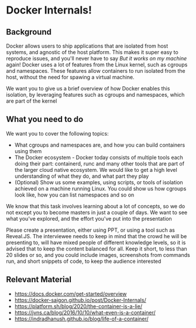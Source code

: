# Docker Internals!

## Background
Docker allows users to ship applications that are isolated from host systems, and agnostic of the host platform. This makes it super easy to reproduce issues, and you'll never have to say _But it works on my machine_ again!
Docker uses a lot of features from the Linux kernel, such as cgroups and namespaces. These features allow containers to run isolated from the host, without the need for spawing a virtual machine.

We want you to give us a brief overview of how Docker enables this isolation, by leveraging features such as cgroups and namespaces, which are part of the kernel

## What you need to do
We want you to cover the following topics:
- What cgroups and namespaces are, and how you can build containers using them
- The Docker ecosystem - Docker today consists of multiple tools each doing their part: containerd, runc and many other tools that are part of the larger cloud native ecosystem. We would like to get a high level understanding of what they do, and what part they play
- (Optional) Show us some examples, using scripts, or tools of isolation achieved on a machine running Linux. You could show us how cgroups look like, how you can list namespaces and so on

We know that this task involves learning about a lot of concepts, so we do not except you to become masters in just a couple of days. We want to see what you've explored, and the effort you've put into the presentation

Please create a presentation, either using PPT, or using a tool such as Reveal.JS. The interviewee needs to keep in mind that the crowd he will be presenting to, will have mixed people of different knowledge levels, so it is advised that to keep the content balanced for all. Keep it short, to less than 20 slides or so, and you could include images, screenshots from commands run, and short snippets of code, to keep the audience interested

## Relevant Material
- https://docs.docker.com/get-started/overview
- https://docker-saigon.github.io/post/Docker-Internals/
- https://platform.sh/blog/2020/the-container-is-a-lie/
- https://jvns.ca/blog/2016/10/10/what-even-is-a-container/
- https://indradhanush.github.io/blog/life-of-a-container/
